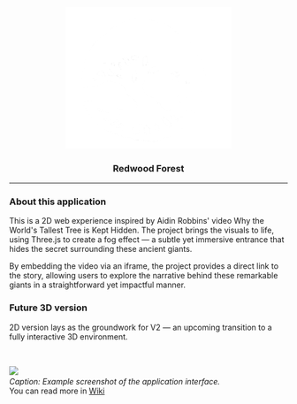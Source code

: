 <a name="wiki-top"></a>
<p align="center">
<a href='https://github.com/AuraSp/Redwood-Forest/' target="_blank"><img src='https://github.com/AuraSp/Redwood-Forest/blob/main/public/logo.png' width='300' height='auto' alt='App logo' /></a>
</p>
<h3 align='center'>Redwood Forest</h3>

***

### About this application
This is a 2D web experience inspired by Aidin Robbins' video Why the World's Tallest Tree is Kept Hidden. The project brings the visuals to life, using Three.js to create a fog effect — a subtle yet immersive entrance that hides the secret surrounding these ancient giants.

By embedding the video via an iframe, the project provides a direct link to the story, allowing users to explore the narrative behind these remarkable giants in a straightforward yet impactful manner.


### Future 3D version
2D version lays as the groundwork for V2 — an upcoming transition to a fully interactive 3D environment.

<br>

<img src='https://imgur.com/kCtDTTW.png' type="image/png" width='400' height='auto' />\
<i>Caption: Example screenshot of the application interface.</i>\
You can read more in <a href='https://github.com/AuraSp/Redwood-Forest/wiki/1.Home'>Wiki</a>
